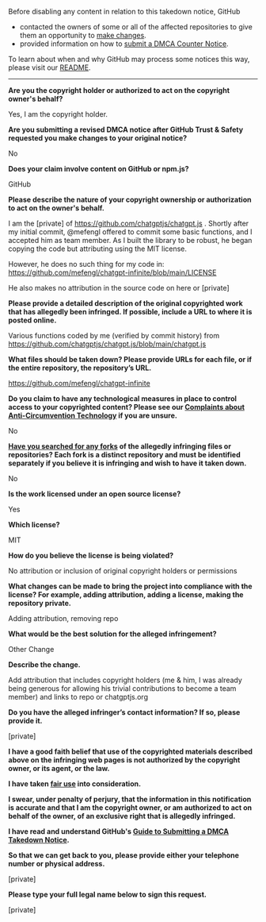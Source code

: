 Before disabling any content in relation to this takedown notice, GitHub
- contacted the owners of some or all of the affected repositories to give them an opportunity to [make changes](https://docs.github.com/en/github/site-policy/dmca-takedown-policy#a-how-does-this-actually-work).
- provided information on how to [submit a DMCA Counter Notice](https://docs.github.com/en/articles/guide-to-submitting-a-dmca-counter-notice).

To learn about when and why GitHub may process some notices this way, please visit our [README](https://github.com/github/dmca/blob/master/README.md#anatomy-of-a-takedown-notice).

---

**Are you the copyright holder or authorized to act on the copyright owner's behalf?**

Yes, I am the copyright holder.

**Are you submitting a revised DMCA notice after GitHub Trust & Safety requested you make changes to your original notice?**

No

**Does your claim involve content on GitHub or npm.js?**

GitHub

**Please describe the nature of your copyright ownership or authorization to act on the owner's behalf.**

I am the [private] of https://github.com/chatgptjs/chatgpt.js . Shortly after my initial commit, @mefengl offered to commit some basic functions, and I accepted him as team member. As I built the library to be robust, he began copying the code but attributing using the MIT license.

However, he does no such thing for my code in: https://github.com/mefengl/chatgpt-infinite/blob/main/LICENSE

He also makes no attribution in the source code on here or [private]

**Please provide a detailed description of the original copyrighted work that has allegedly been infringed. If possible, include a URL to where it is posted online.**

Various functions coded by me (verified by commit history) from https://github.com/chatgptjs/chatgpt.js/blob/main/chatgpt.js

**What files should be taken down? Please provide URLs for each file, or if the entire repository, the repository’s URL.**

https://github.com/mefengl/chatgpt-infinite

**Do you claim to have any technological measures in place to control access to your copyrighted content? Please see our <a href="https://docs.github.com/articles/guide-to-submitting-a-dmca-takedown-notice#complaints-about-anti-circumvention-technology">Complaints about Anti-Circumvention Technology</a> if you are unsure.**

No

**<a href="https://docs.github.com/articles/dmca-takedown-policy#b-what-about-forks-or-whats-a-fork">Have you searched for any forks</a> of the allegedly infringing files or repositories? Each fork is a distinct repository and must be identified separately if you believe it is infringing and wish to have it taken down.**

No

**Is the work licensed under an open source license?**

Yes

**Which license?**

MIT

**How do you believe the license is being violated?**

No attribution or inclusion of original copyright holders or permissions

**What changes can be made to bring the project into compliance with the license? For example, adding attribution, adding a license, making the repository private.**

Adding attribution, removing repo

**What would be the best solution for the alleged infringement?**

Other Change

**Describe the change.**

Add attribution that includes copyright holders (me & him, I was already being generous for allowing his trivial contributions to become a team member) and links to repo or chatgptjs.org

**Do you have the alleged infringer’s contact information? If so, please provide it.**

[private]

**I have a good faith belief that use of the copyrighted materials described above on the infringing web pages is not authorized by the copyright owner, or its agent, or the law.**

**I have taken <a href="https://www.lumendatabase.org/topics/22">fair use</a> into consideration.**

**I swear, under penalty of perjury, that the information in this notification is accurate and that I am the copyright owner, or am authorized to act on behalf of the owner, of an exclusive right that is allegedly infringed.**

**I have read and understand GitHub's <a href="https://docs.github.com/articles/guide-to-submitting-a-dmca-takedown-notice/">Guide to Submitting a DMCA Takedown Notice</a>.**

**So that we can get back to you, please provide either your telephone number or physical address.**

[private]

**Please type your full legal name below to sign this request.**

[private]
